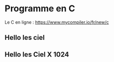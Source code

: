 # Programme en C

Le C en ligne : https://www.mycompiler.io/fr/new/c

## Hello les ciel

## Hello les Ciel X 1024
